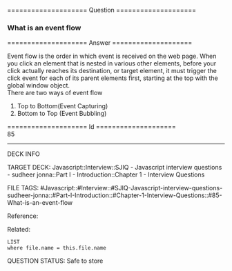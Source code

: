 ==================== Question ====================  

### What is an event flow  

==================== Answer ====================  

Event flow is the order in which event is received on the web page. When you
click an element that is nested in various other elements, before your click
actually reaches its destination, or target element, it must trigger the click
event for each of its parent elements first, starting at the top with the global
window object.  
There are two ways of event flow

1. Top to Bottom(Event Capturing)
2. Bottom to Top (Event Bubbling)

==================== Id ====================  
85

---

DECK INFO

TARGET DECK: Javascript::Interview::SJIQ - Javascript interview questions - sudheer jonna::Part I - Introduction::Chapter 1 - Interview Questions

FILE TAGS: #Javascript::#Interview::#SJIQ-Javascript-interview-questions-sudheer-jonna::#Part-I-Introduction::#Chapter-1-Interview-Questions::#85-What-is-an-event-flow

Reference:

Related:

```dataview
LIST
where file.name = this.file.name
```

QUESTION STATUS: Safe to store
